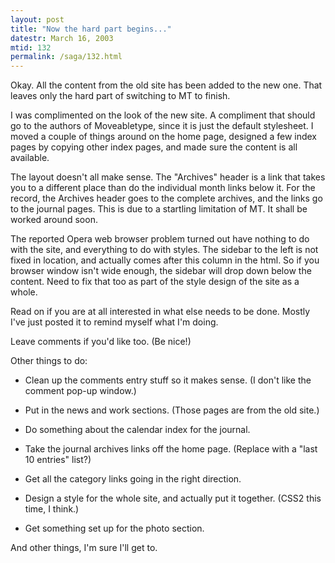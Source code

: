 ```yaml
---
layout: post
title: "Now the hard part begins..."
datestr: March 16, 2003
mtid: 132
permalink: /saga/132.html
---
```

Okay.  All the content from the old site has been added to the new one.  That leaves only the hard part of switching to MT to finish.

I was complimented on the look of the new site.  A compliment that should go to the authors of Moveabletype, since it is just the default stylesheet.  I moved a couple of things around on the home page, designed a few index pages by copying other index pages, and made sure the content is all available.

The layout doesn't all make sense.  The "Archives" header is a link that takes you to a different place than do the individual month links below it.  For the record, the Archives header goes to the complete archives, and the links go to the journal pages.  This is due to a startling limitation of MT.  It shall be worked around soon.

The reported Opera web browser problem turned out have nothing to do with the site, and everything to do with styles.  The sidebar to the left is not fixed in location, and actually comes after this column in the html.  So if you browser window isn't wide enough, the sidebar will drop down below the content.  Need to fix that too as part of the style design of the site as a whole.

Read on if you are at all interested in what else needs to be done.  Mostly I've just posted it to remind myself what I'm doing.

Leave comments if you'd like too. (Be nice!)

Other things to do:

* Clean up the comments entry stuff so it makes sense. (I don't like the comment pop-up window.)

* Put in the news and work sections.  (Those pages are from the old site.)

* Do something about the calendar index for the journal.

* Take the journal archives links off the home page. (Replace with a "last 10 entries" list?)

* Get all the category links going in the right direction.

* Design a style for the whole site, and actually put it together.  (CSS2 this time, I think.)

* Get something set up for the photo section.

And other things, I'm sure I'll get to.

